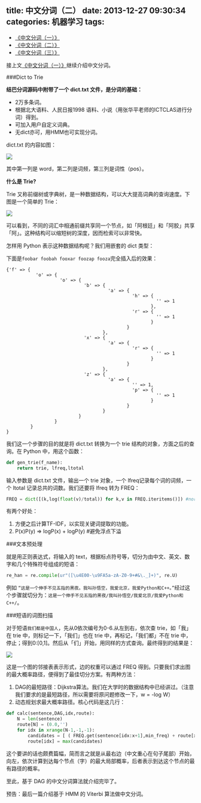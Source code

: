 title: 中文分词（二）
date: 2013-12-27 09:30:34
categories: 机器学习
tags:
---
* [《中文分词（一）》](http://zipperary.com/2013/12/25/chinese-segmentation/)
* [《中文分词（二）》](http://zipperary.com/2013/12/27/chinese-segmentation-2/)
* [《中文分词（三）》](http://zipperary.com/2013/12/27/chinese-segmentation-3/)



接上文[《中文分词（一）》](http://zipperary.com/2013/12/25/chinese-segmentation/)继续介绍中文分词。

###Dict to Trie

**结巴分词源码中附带了一个 dict.txt 文件，是分词的基础：**

* 2万多条词。
* 根据北大语料、人民日报1998 语料、小说（用张华平老师的ICTCLAS进行分词）得到。
* 可加入用户自定义词典。
* 无dict亦可，用HMM也可实现分词。

dict.txt 的内容如图：

![](http://ww4.sinaimg.cn/large/5e8cb366jw1eby0f7c9a4j20v50h5ta6.jpg)

其中第一列是 word，第二列是词频，第三列是词性（pos）。


**什么是 Trie?**

Trie 又称前缀树或字典树，是一种数据结构，可以大大提高词典的查询速度。下图是一个简单的 Trie：

![](http://ww4.sinaimg.cn/large/5e8cb366jw1eby0iikaeuj208a083jrk.jpg)

可以看到，不同的词汇中相通前缀共享同一个节点，如「阿根廷」和「阿胶」共享「阿」。这种结构可以缩短树的深度，因而检索可以非常快。

<!--more-->

怎样用 Python 表示这种数据结构呢？我们用嵌套的 dict 类型：

下面是`foobar foobah fooxar foozap fooza`完全插入后的效果：

```
{'f' => {
           'o' => {
                    'o' => {
                             'b' => {
                                      'a' => {
                                               'h' => {
                                                        '' => 1
                                                      },
                                               'r' => {
                                                        '' => 1
                                                      }
                                             }
                                    },
                             'x' => {
                                      'a' => {
                                               'r' => {
                                                        '' => 1
                                                      }
                                             }
                                    },
                             'z' => {
                                      'a' => {
                                               '' => 1,
                                               'p' => {
                                                        '' => 1
                                                      }
                                             }
                                    }
                           }
                  }
         }
}

```

我们这一个步骤的目的就是将 dict.txt 转换为一个 trie 结构的对象，方面之后的查询。在 Python 中，用这个函数：

```python
def gen_trie(f_name):
    return trie, lfreq,ltotal
```

输入参数是 dict.txt 文件，输出一个 trie 对象，一个 lfreq记录每个词的词频，一个 ltotal 记录总共的词数。我们还要将 lfreq 转为 FREQ：

```python
FREQ = dict([(k,log(float(v)/total)) for k,v in FREQ.iteritems()]) #normalize
```
有两个好处：

1. 方便之后计算TF-IDF，以实现关键词提取的功能。
2. P(x)P(y) => logP(x) + logP(y)  #避免浮点下溢

###文本预处理

就是用正则表达式，将输入的 text，根据标点符号等，切分为由中文、英文、数字和几个特殊符号组成的短语：

```python
re_han = re.compile(ur"([\u4E00-\u9FA5a-zA-Z0-9+#&\._]+)", re.U)
```

例如 `“这是一个伸手不见五指的黑夜。我叫孙悟空，我爱北京，我爱Python和C++。”`经过这个步骤就切分为：`这是一个伸手不见五指的黑夜/我叫孙悟空/我爱北京/我爱Python和C++/`。

###短语的词图扫描

对于短语`我们都是中国人`，先从0依次编号为0-6.从左到右，依次查 trie，如「我」在 trie 中，则标记一下，「我们」也在 trie 中，再标记，「我们都」不在 trie 中，停止；得到0:[0,1]。然后从「们」开始，用同样的方式查询。最终得到的结果是：

![](http://ww1.sinaimg.cn/large/5e8cb366jw1eby14xfnn7j20e1011wef.jpg)

这是一个图的邻接表表示形式，边的权重可以通过 FREQ 得到。只要我们求出图的最大概率路径，便得到了最佳切分方案。有两种方法：

1. DAG的最短路径：Dijkstra算法。我们在大学时的数据结构中已经讲过。（注意我们要求的是最短路径，所以需要将原问题修改一下，w = -log W）
2. 动态规划求最大概率路径。核心代码是这几行：

```python
def calc(sentence,DAG,idx,route):
    N = len(sentence)
    route[N] = (0.0,'')
    for idx in xrange(N-1,-1,-1):
        candidates = [ ( FREQ.get(sentence[idx:x+1],min_freq) + route[x+1][0],x ) for x in DAG[idx] ]
        route[idx] = max(candidates)
```

这个要讲的话也颇费篇幅，简而言之就是从最右边（中文重心在句子尾部）开始，向左，依次计算到达每个节点（字）的最大局部概率，后者表示到达这个节点的最有路径的概率。

至此，基于 DAG 的中文分词算法就介绍完毕了。

预告：最后一篇介绍基于 HMM 的 Viterbi 算法做中文分词。        
       





